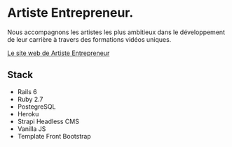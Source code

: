 # Artiste Entrepreneur.

Nous accompagnons les artistes les plus ambitieux dans le développement de leur carrière à travers des formations vidéos uniques. 

[Le site web de Artiste Entrepreneur](https://artiste-entrepreneur.com)

## Stack
- Rails 6
- Ruby 2.7
- PostegreSQL
- Heroku
- Strapi Headless CMS
- Vanilla JS
- Template Front Bootstrap

